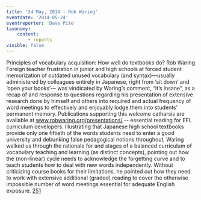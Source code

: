 ```yaml
---
title: '24 May, 2014 - Rob Waring'
eventdate: '2014-05-24'
eventreporter: 'Dave Pite'
taxonomy:
    content:
        - reports
visible: false
---
```


Principles of vocabulary acquisition: How well do textbooks do?
Rob Waring
Foreign teacher frustration in junior and high schools at forced student memorization of outdated unused vocabulary (and syntax)—usually administered by colleagues entirely in Japanese, right from ‘sit down’ and ‘open your books’— was vindicated by Waring’s comment, “It’s insane”, as a recap of and response to questions regarding his presentation of extensive research done by himself and others into required and actual frequency of word meetings to effectively and enjoyably lodge them into students’ permanent memory.  Publications supporting this welcome catharsis are available at www.robwaring.org/presentations/ -- essential reading for EFL curriculum developers.
Illustrating that Japanese high school textbooks provide only one fiftieth of the words students need to enter a good university and debunking false pedagogical notions throughout, Waring walked us through the rationale for and stages of a balanced curriculum of vocabulary teaching and learning (as distinct concepts), pointing out how the (non-linear) cycle needs to acknowledge the forgetting curve and to teach students how to deal with new words independently.  Without criticizing course books for their limitations, he pointed out how they need to work with extensive additional (graded) reading to cover the otherwise impossible number of word meetings essential for adequate English exposure.
<a href="/chapters/kq/schedule/2014/may/24">251</a>
